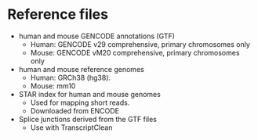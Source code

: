 # Reference files
* human and mouse GENCODE annotations (GTF) 
    * Human: GENCODE v29 comprehensive, primary chromosomes only
    * Mouse: GENCODE vM20 comprehensive, primary chromosomes only
* human and mouse reference genomes  
    * Human: GRCh38 (hg38). 
    * Mouse: mm10
* STAR index for human and mouse genomes  
    * Used for mapping short reads. 
    * Downloaded from ENCODE
* Splice junctions derived from the GTF files 
    * Use with TranscriptClean
